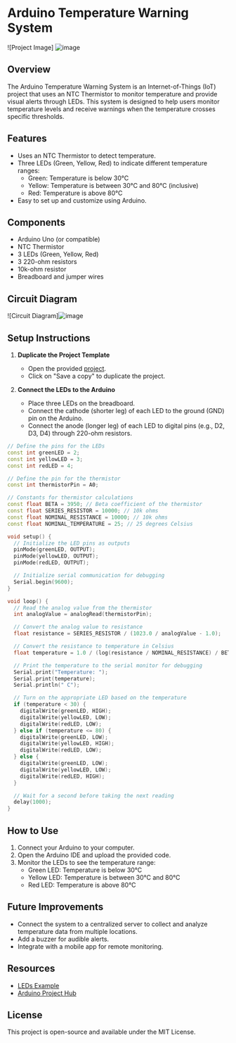 # Arduino Temperature Warning System

![Project Image] ![image](https://github.com/Waltberry/Arduino-Temperature-Warning-System-IoT-/assets/63509339/4d0af204-6e3d-4665-bdf3-9f0cc99b7f4d)


## Overview

The Arduino Temperature Warning System is an Internet-of-Things (IoT) project that uses an NTC Thermistor to monitor temperature and provide visual alerts through LEDs. This system is designed to help users monitor temperature levels and receive warnings when the temperature crosses specific thresholds.

## Features

- Uses an NTC Thermistor to detect temperature.
- Three LEDs (Green, Yellow, Red) to indicate different temperature ranges:
  - Green: Temperature is below 30°C
  - Yellow: Temperature is between 30°C and 80°C (inclusive)
  - Red: Temperature is above 80°C
- Easy to set up and customize using Arduino.

## Components

- Arduino Uno (or compatible)
- NTC Thermistor
- 3 LEDs (Green, Yellow, Red)
- 3 220-ohm resistors
- 10k-ohm resistor
- Breadboard and jumper wires

## Circuit Diagram

![Circuit Diagram]![image](https://github.com/Waltberry/Arduino-Temperature-Warning-System-IoT-/assets/63509339/2a366d08-310e-4610-91c9-61c188b381a4)


## Setup Instructions

1. **Duplicate the Project Template**
   - Open the provided [project](https://wokwi.com/projects/401010374911803393).
   - Click on "Save a copy" to duplicate the project.

2. **Connect the LEDs to the Arduino**
   - Place three LEDs on the breadboard.
   - Connect the cathode (shorter leg) of each LED to the ground (GND) pin on the Arduino.
   - Connect the anode (longer leg) of each LED to digital pins (e.g., D2, D3, D4) through 220-ohm resistors.

```cpp
// Define the pins for the LEDs
const int greenLED = 2;
const int yellowLED = 3;
const int redLED = 4;

// Define the pin for the thermistor
const int thermistorPin = A0;

// Constants for thermistor calculations
const float BETA = 3950; // Beta coefficient of the thermistor
const float SERIES_RESISTOR = 10000; // 10k ohms
const float NOMINAL_RESISTANCE = 10000; // 10k ohms
const float NOMINAL_TEMPERATURE = 25; // 25 degrees Celsius

void setup() {
  // Initialize the LED pins as outputs
  pinMode(greenLED, OUTPUT);
  pinMode(yellowLED, OUTPUT);
  pinMode(redLED, OUTPUT);

  // Initialize serial communication for debugging
  Serial.begin(9600);
}

void loop() {
  // Read the analog value from the thermistor
  int analogValue = analogRead(thermistorPin);

  // Convert the analog value to resistance
  float resistance = SERIES_RESISTOR / (1023.0 / analogValue - 1.0);

  // Convert the resistance to temperature in Celsius
  float temperature = 1.0 / (log(resistance / NOMINAL_RESISTANCE) / BETA + 1.0 / (NOMINAL_TEMPERATURE + 273.15)) - 273.15;

  // Print the temperature to the serial monitor for debugging
  Serial.print("Temperature: ");
  Serial.print(temperature);
  Serial.println(" C");

  // Turn on the appropriate LED based on the temperature
  if (temperature < 30) {
    digitalWrite(greenLED, HIGH);
    digitalWrite(yellowLED, LOW);
    digitalWrite(redLED, LOW);
  } else if (temperature <= 80) {
    digitalWrite(greenLED, LOW);
    digitalWrite(yellowLED, HIGH);
    digitalWrite(redLED, LOW);
  } else {
    digitalWrite(greenLED, LOW);
    digitalWrite(yellowLED, LOW);
    digitalWrite(redLED, HIGH);
  }

  // Wait for a second before taking the next reading
  delay(1000);
}
```

## How to Use

1. Connect your Arduino to your computer.
2. Open the Arduino IDE and upload the provided code.
3. Monitor the LEDs to see the temperature range:
   - Green LED: Temperature is below 30°C
   - Yellow LED: Temperature is between 30°C and 80°C
   - Red LED: Temperature is above 80°C

## Future Improvements

- Connect the system to a centralized server to collect and analyze temperature data from multiple locations.
- Add a buzzer for audible alerts.
- Integrate with a mobile app for remote monitoring.

## Resources

- [LEDs Example](https://www.arduino.cc/en/Tutorial/BuiltInExamples/Blink)
- [Arduino Project Hub](https://create.arduino.cc/projecthub)

## License

This project is open-source and available under the MIT License.
